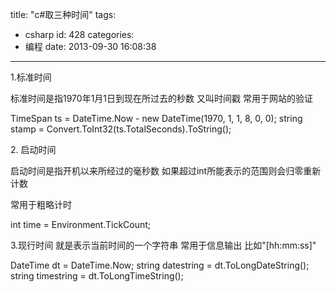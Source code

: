 title: "c#取三种时间"
tags:
  - csharp
id: 428
categories:
  - 编程
date: 2013-09-30 16:08:38
---

1.标准时间

标准时间是指1970年1月1日到现在所过去的秒数 又叫时间戳 常用于网站的验证

TimeSpan ts = DateTime.Now - new DateTime(1970, 1, 1, 8, 0, 0);
string stamp = Convert.ToInt32(ts.TotalSeconds).ToString();
<!--more-->
2\. 启动时间

启动时间是指开机以来所经过的毫秒数 如果超过int所能表示的范围则会归零重新计数

常用于粗略计时

int time = Environment.TickCount;

3.现行时间 就是表示当前时间的一个字符串 常用于信息输出 比如"[hh:mm:ss]"

DateTime dt = DateTime.Now;
string datestring = dt.ToLongDateString();
string timestring = dt.ToLongTimeString();